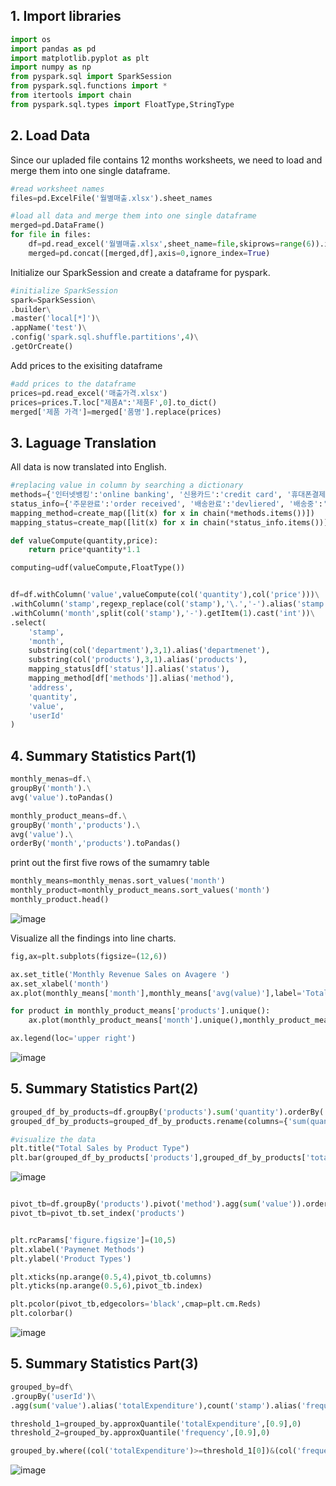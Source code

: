 ## 1. Import libraries

```python
import os
import pandas as pd
import matplotlib.pyplot as plt
import numpy as np
from pyspark.sql import SparkSession
from pyspark.sql.functions import *
from itertools import chain
from pyspark.sql.types import FloatType,StringType

```

## 2. Load Data

Since our upladed file contains 12 months worksheets, we need to load and merge them into one single dataframe. 

```python
#read worksheet names
files=pd.ExcelFile('월별매출.xlsx').sheet_names

#load all data and merge them into one single dataframe
merged=pd.DataFrame()
for file in files:
    df=pd.read_excel('월별매출.xlsx',sheet_name=file,skiprows=range(6)).iloc[:,1:]
    merged=pd.concat([merged,df],axis=0,ignore_index=True)

```

Initialize our SparkSession and create a dataframe for pyspark. 

```python
#initialize SparkSession
spark=SparkSession\
.builder\
.master('local[*]')\
.appName('test')\
.config('spark.sql.shuffle.partitions',4)\
.getOrCreate()
```

Add prices to the exisiting dataframe

```python
#add prices to the dataframe
prices=pd.read_excel('매출가격.xlsx')
prices=prices.T.loc["제품A":'제품F',0].to_dict()
merged['제품 가격']=merged['품명'].replace(prices)
```

## 3. Laguage Translation

All data is now translated into English. 

```python
#replacing value in column by searching a dictionary
methods={'인터넷뱅킹':'online banking', '신용카드':'credit card', '휴대폰결제':'micropayment', '무통장입금':'Transfer paymenet'}
status_info={'주문완료':'order received', '배송완료':'devliered', '배송중':'deliverying'}
mapping_method=create_map([lit(x) for x in chain(*methods.items())])
mapping_status=create_map([lit(x) for x in chain(*status_info.items())])

def valueCompute(quantity,price):
    return price*quantity*1.1

computing=udf(valueCompute,FloatType())


df=df.withColumn('value',valueCompute(col('quantity'),col('price')))\
.withColumn('stamp',regexp_replace(col('stamp'),'\.','-').alias('stamp'))\
.withColumn('month',split(col('stamp'),'-').getItem(1).cast('int'))\
.select(
    'stamp',
    'month',
    substring(col('department'),3,1).alias('departmenet'),
    substring(col('products'),3,1).alias('products'),
    mapping_status[df['status']].alias('status'),
    mapping_method[df['methods']].alias('method'),
    'address',
    'quantity',
    'value',
    'userId'
)
```

## 4. Summary Statistics Part(1)

```python
monthly_menas=df.\
groupBy('month').\
avg('value').toPandas()

monthly_product_means=df.\
groupBy('month','products').\
avg('value').\
orderBy('month','products').toPandas()

```

print out the first five rows of the sumamry table

```python
monthly_means=monthly_menas.sort_values('month')
monthly_product=monthly_product_means.sort_values('month')
monthly_product.head()
```
![image](https://user-images.githubusercontent.com/53164959/121822582-d39ab380-ccda-11eb-98a3-0cffbde56033.png)

Visualize all the findings into line charts.

```python
fig,ax=plt.subplots(figsize=(12,6))

ax.set_title('Monthly Revenue Sales on Avagere ')
ax.set_xlabel('month')
ax.plot(monthly_means['month'],monthly_means['avg(value)'],label='Total Sales Value')

for product in monthly_product_means['products'].unique():
    ax.plot(monthly_product_means['month'].unique(),monthly_product_means[monthly_product_means['products']==product]['avg(value)'],label=product)

ax.legend(loc='upper right')
```
![image](https://user-images.githubusercontent.com/53164959/121822607-f036eb80-ccda-11eb-93cd-03b15a9d2fc9.png)


## 5. Summary Statistics Part(2)


```python
grouped_df_by_products=df.groupBy('products').sum('quantity').orderBy('products').toPandas()
grouped_df_by_products=grouped_df_by_products.rename(columns={'sum(quantity)':'total_quantity'})

#visualize the data 
plt.title("Total Sales by Product Type")
plt.bar(grouped_df_by_products['products'],grouped_df_by_products['total_quantity'])
```
![image](https://user-images.githubusercontent.com/53164959/121822642-28d6c500-ccdb-11eb-90c4-821886910a1c.png)


```python

pivot_tb=df.groupBy('products').pivot('method').agg(sum('value')).orderBy('products').toPandas()
pivot_tb=pivot_tb.set_index('products')


plt.rcParams['figure.figsize']=(10,5)
plt.xlabel('Paymenet Methods')
plt.ylabel('Product Types')

plt.xticks(np.arange(0.5,4),pivot_tb.columns)
plt.yticks(np.arange(0.5,6),pivot_tb.index)

plt.pcolor(pivot_tb,edgecolors='black',cmap=plt.cm.Reds)
plt.colorbar()
```

![image](https://user-images.githubusercontent.com/53164959/121822661-40ae4900-ccdb-11eb-90bd-2ec8519c8696.png)

## 5. Summary Statistics Part(3)

```python
grouped_by=df\
.groupBy('userId')\
.agg(sum('value').alias('totalExpenditure'),count('stamp').alias('frequency'))

threshold_1=grouped_by.approxQuantile('totalExpenditure',[0.9],0)
threshold_2=grouped_by.approxQuantile('frequency',[0.9],0)

grouped_by.where((col('totalExpenditure')>=threshold_1[0])&(col('frequency')>threshold_2[0])).show()
```

![image](https://user-images.githubusercontent.com/53164959/121822685-5de31780-ccdb-11eb-9e98-f4ec3204bc51.png)

